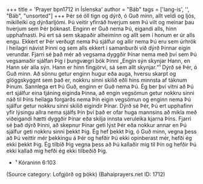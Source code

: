 +++
title = 'Prayer bpn1712 in Íslenska'
author = "Báb"
tags = ['lang-is', '', "Báb", "unsorted"]
+++
Þér sé öll tign og dýrð, ó Guð minn, allt veldi og ljós, mikilleiki og dýrðarljómi. Þú veitir yfirráð hverjum sem Þú vilt og meinar þau hverjum sem Þér þóknast. Enginn er Guð nema Þú, eigandi alls, hinn upphafnasti. Þú ert sá sem skapaðir alheiminn og allt sem í honum er úr alls engu. Ekkert er Þér verðugt nema Þú sjálfur og allir nema Þú eru sem úrhrök í heilagri návist Þinni og sem alls ekkert í samanburði við dýrð Þinnar eigin verundar.
Fjarri sé það mér að vegsama dyggðir Þínar nema með því sem Þú vegsamaðir sjálfan Þig í þungvægri bók Þinni „Engin sýn skynjar Hann, en Hann sér alla sýn. Hann er hinn fíngjörvi, sá sem allt skynjar.“¹ Dýrð sé Þér, ó Guð minn. Að sönnu getur enginn hug­ur eða auga, hversu skarpt og glöggskyggnt sem það er, nokkru sinni skilið eðli hins minnsta af táknum Þínum. Sannlega ert Þú Guð, enginn er Guð nema Þú. Ég ber því vitni að Þú ert sjálfur eina tjáning eiginda Þinna, að engin vegsömun getur nokkru sinni náð til Þíns heilaga forgarðs nema Þín eigin vegsömun og enginn nema Þú sjálfur getur nokkru sinni skilið eigindir Þínar.
Dýrð sé Þér, Þú ert upphafinn yfir lýsingu allra nema sjálfs Þín því það er ofar huga mannsins að mikla með viðeigandi hætti dyggðir Þínar eða skilja innsta veruleika kjarna Þíns. Fjarri sé það dýrð Þinni, að skepnur Þínar geti lýst Þér eða nokkur annar en Þú sjálfur geti nokkru sinni þekkt Þig. Ég hef þekkt Þig, ó Guð minn, vegna þess að Þú veittir mér þekkingu á Þér og hefðir Þú ekki opinberast mér, hefði ég ekki þekkt Þig. Ég tilbið Þig vegna þess að Þú kallaðir mig til Þín og hefðir Þú ekki kallað mig hefði ég ekki tilbeðið Þig. 


* ¹ Kóraninn 6:103

(Source category: Lofgjörð og þökk)
(Bahaiprayers.net ID: 1712)

